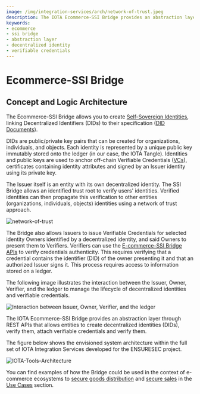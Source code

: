 ```yaml
---
image: /img/integration-services/arch/network-of-trust.jpeg
description: The IOTA Ecommerce-SSI Bridge provides an abstraction layer through REST APIs that allows entities to create decentralized identities (DIDs), verify them, attach verifiable credentials and verify them.
keywords:
- ecommerce
- ssi bridge
- abstraction layer
- decentralized identity
- verifiable credentials
---
```

# Ecommerce-SSI Bridge

## Concept and Logic Architecture

The Ecommerce-SSI Bridge allows you to create [Self-Sovereign Identities](../../basics/identity.md), linking
Decentralized Identifiers (DIDs) to their specification ([DID Documents](https://www.w3.org/TR/did-core/)).

DIDs are public/private key pairs that can be created for organizations, individuals, and objects. Each identity is
represented by a unique public key immutably stored onto the ledger (in our case, the IOTA Tangle). Identities and
public keys are used to anchor off-chain Verifiable Credentials ([VCs](https://www.w3.org/TR/vc-data-model/)),
certificates containing identity attributes and signed by an Issuer identity using its private key.

The Issuer itself is an entity with its own decentralized identity. The SSI Bridge allows an identified trust root to
verify users' identities. Verified identities can then propagate this verification to other entities (organizations,
individuals, objects) identities using a network of trust approach.

![network-of-trust](/img/integration-services/arch/network-of-trust.jpeg)

The Bridge also allows Issuers to issue Verifiable Credentials for selected identity Owners identified by a
decentralized identity, and said Owners to present them to Verifiers. Verifiers can use
the [E-commerce-SSI Bridge APIs](API-definition.md) to verify credentials authenticity. This requires verifying that a
credential contains the identifier (DID) of the owner presenting it and that an authorized Issuer signs it. This process
requires access to information stored on a ledger.

The following image illustrates the interaction between the Issuer, Owner, Verifier, and the ledger to manage the
lifecycle of decentralized identities and verifiable credentials.

![Interaction between Issuer, Owner, Verifier, and the ledger](/img/integration-services/issuer-owner-verifier-interaction.png)

The IOTA Ecommerce-SSI Bridge provides an abstraction layer through REST APIs that allows entities to create
decentralized identities (DIDs), verify them, attach verifiable credentials and verify them.

The figure below shows the envisioned system architecture within the full set of IOTA Integration Services developed for
the ENSURESEC project.

![IOTA-Tools-Architecture](/img/integration-services/architecture-integration.png)

You can find examples of how the Bridge could be used in the context of e-commerce ecosystems
to [secure goods distribution](use-cases.md#secure-goods-distribution)
and [secure sales](use-cases.md#secure-e-commerce-sales) in the [Use Cases](use-cases.md) section.




